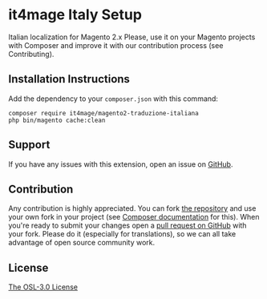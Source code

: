 it4mage Italy Setup
=====================
Italian localization for Magento 2.x
Please, use it on your Magento projects with Composer and improve it with our contribution process (see Contributing).

Installation Instructions
-------------------------
Add the dependency to your `composer.json` with this command:

    composer require it4mage/magento2-traduzione-italiana
    php bin/magento cache:clean

Support
-------
If you have any issues with this extension, open an issue on [GitHub](https://github.com/it4mage/magento2-traduzione-italiana/issues).

Contribution
------------
Any contribution is highly appreciated.
You can fork [the repository](https://github.com/it4mage/magento2-traduzione-italiana) and use your own fork in your project (see [Composer documentation](https://getcomposer.org/doc/05-repositories.md#loading-a-package-from-a-vcs-repository) for this).
When you're ready to submit your changes open a [pull request on GitHub](https://help.github.com/articles/using-pull-requests) with your fork.
Please do it (especially for translations), so we can all take advantage of open source community work.

License
-------
[The OSL-3.0 License](http://opensource.org/licenses/OSL-3.0)
